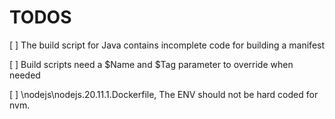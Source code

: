 # TODOS

[ ] The build script for Java contains incomplete code for building a manifest

[ ] Build scripts need a $Name and $Tag parameter to override when needed

[ ] \nodejs\nodejs.20.11.1.Dockerfile, The ENV should not be hard coded for nvm.
